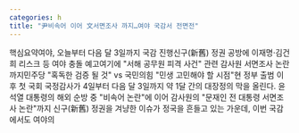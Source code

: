 ```yaml
---
categories: h
title: "尹비속어 이어 文서면조사 까지…여야 국감서 전면전"
---
```

핵심요약여야, 오늘부터 다음 달 3일까지 국감 진행신구(新舊) 정권 공방에 이재명·김건희 리스크 등 여야 충돌 예고여기에 "서해 공무원 피격 사건" 관련 감사원 서면조사 논란까지민주당 "혹독한 검증 될 것" vs 국민의힘 "민생 고민해야 할 시점"현 정부 출범 이후 첫 국회 국정감사가 4일부터 다음 달 3일까지 약 1달 간의 대장정의 막을 올린다. 윤석열 대통령의 해외 순방 중 "비속어 논란"에 이어 감사원의 "문재인 전 대통령 서면조사 논란"까지 신구(新舊) 정권을 겨냥한 이슈가 정국을 흔들고 있는 가운데, 이번 국감에서도 여야의